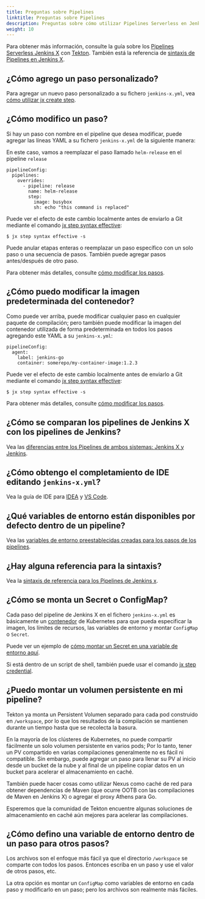 ```yaml
---
title: Preguntas sobre Pipelines
linktitle: Preguntas sobre Pipelines
description: Preguntas sobre cómo utilizar Pipelines Serverless en Jenkins X
weight: 10
---
```


Para obtener más información, consulte la guía sobre los [Pipelines Serverless Jenkins X](/es/docs/concepts/jenkins-x-pipelines/) con [Tekton](https://tekton.dev/). También está la referencia de [sintaxis de Pipelines en Jenkins X](/docs/reference/pipeline-syntax-reference/).

## ¿Cómo agrego un paso personalizado?

Para agregar un nuevo paso personalizado a su fichero `jenkins-x.yml`, vea [cómo utilizar jx create step](/es/docs/concepts/jenkins-x-pipelines/#personalizar-el-pipelines).

## ¿Cómo modifico un paso?

Si hay un paso con nombre en el pipeline que desea modificar, puede agregar las líneas YAML a su fichero `jenkins-x.yml` de la siguiente manera:

En este caso, vamos a reemplazar el paso llamado `helm-release` en el pipeline `release`

```
pipelineConfig:
  pipelines:
    overrides:
      - pipeline: release
        name: helm-release
        step:
          image: busybox
          sh: echo "this command is replaced"
```

Puede ver el efecto de este cambio localmente antes de enviarlo a Git mediante el comando [jx step syntax effective](/commands/jx_step_syntax_effective/):

```
$ jx step syntax effective -s
```

Puede anular etapas enteras o reemplazar un paso específico con un solo paso o una secuencia de pasos. También puede agregar pasos antes/después de otro paso.

Para obtener más detalles, consulte [cómo modificar los pasos](/architecture/pipeline-syntax-reference/#specifying-and-overriding-release-pull-request-and-feature-pipelines).

## ¿Cómo puedo modificar la imagen predeterminada del contenedor?

Como puede ver arriba, puede modificar cualquier paso en cualquier paquete de compilación; pero también puede modificar la imagen del contenedor utilizada de forma predeterminada en todos los pasos agregando este YAML a su `jenkins-x.yml`:

```
pipelineConfig:
  agent:
    label: jenkins-go
    container: somerepo/my-container-image:1.2.3
```

Puede ver el efecto de este cambio localmente antes de enviarlo a Git mediante el comando [jx step syntax effective](/commands/jx_step_syntax_effective/):

```
$ jx step syntax effective -s
```

Para obtener más detalles, consulte [cómo modificar los pasos](/architecture/pipeline-syntax-reference/#specifying-and-overriding-release-pull-request-and-feature-pipelines).

## ¿Cómo se comparan los pipelines de Jenkins X con los pipelines de Jenkins?

Vea las [diferencias entre los Pipelines de ambos sistemas: Jenkins X y Jenkins](/es/docs/concepts/jenkins-x-pipelines/#diferencias-con-los-pipelines-de-jenkins).

## ¿Cómo obtengo el completamiento de IDE editando `jenkins-x.yml`?

Vea la guía de IDE para [IDEA](/es/docs/concepts/jenkins-x-pipelines/#modificaciones-en-idea) y [VS Code](/es/docs/concepts/jenkins-x-pipelines/#modificaciones-en-vs-code).

## ¿Qué variables de entorno están disponibles por defecto dentro de un pipeline?

Vea las [variables de entorno preestablecidas creadas para los pasos de los pipelines](/es/docs/concepts/jenkins-x-pipelines/#variables-de-entorno-predeterminadas).

## ¿Hay alguna referencia para la sintaxis?

Vea la [sintaxis de referencia para los Pipelines de Jenkins x](/es/docs/reference/pipeline-syntax-reference/).

## ¿Cómo se monta un Secret o ConfigMap?

Cada paso del pipeline de Jenkins X en el fichero `jenkins-x.yml` es básicamente un [contenedor](https://kubernetes.io/docs/reference/generated/kubernetes-api/v1.15/#container-v1-core) de Kubernetes para que pueda especificar la imagen, los límites de recursos, las variables de entorno y montar `ConfigMap` o `Secret`.

Puede ver un ejemplo de [cómo montar un Secret en una variable de entorno aquí](/docs/reference/pipeline-syntax-reference/#full-pipeline-definition-in-jenkins-x-yml).

Si está dentro de un script de shell, también puede usar el comando [jx step credential](/commands/jx_step_credential/).

## ¿Puedo montar un volumen persistente en mi pipeline?

Tekton ya monta un Persistent Volumen separado para cada pod construido en `/workspace`, por lo que los resultados de la compilación se mantienen durante un tiempo hasta que se recolecta la basura.

En la mayoría de los clústeres de Kubernetes, no puede compartir fácilmente un solo volumen persistente en varios pods; Por lo tanto, tener un PV compartido en varias compilaciones generalmente no es fácil ni compatible. Sin embargo, puede agregar un paso para llenar su PV al inicio desde un bucket de la nube y al final de un pipeline copiar datos en un bucket para acelerar el almacenamiento en caché.

También puede hacer cosas como utilizar Nexus como caché de red para obtener dependencias de Maven (que ocurre OOTB con las compilaciones de Maven en Jenkins X) o agregar el proxy Athens para Go.

Esperemos que la comunidad de Tekton encuentre algunas soluciones de almacenamiento en caché aún mejores para acelerar las compilaciones.

## ¿Cómo defino una variable de entorno dentro de un paso para otros pasos?

Los archivos son el enfoque más fácil ya que el directorio `/workspace` se comparte con todos los pasos. Entonces escriba en un paso y use el valor de otros pasos, etc.

La otra opción es montar un `ConfigMap` como variables de entorno en cada paso y modificarlo en un paso; pero los archivos son realmente más fáciles.